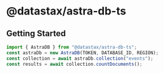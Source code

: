# @datastax/astra-db-ts

## Getting Started

```typescript
import { AstraDB } from "@datastax/astra-db-ts";
const astraDb = new AstraDB(TOKEN, DATABASE_ID, REGION);
const collection = await astraDb.collection("events");
const results = await collection.countDocuments();
```